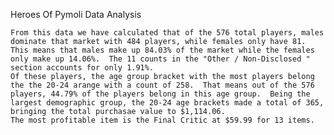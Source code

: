 Heroes Of Pymoli Data Analysis

    From this data we have calculated that of the 576 total players, males dominate that market with 484 players, while females only have 81.  This means that males make up 84.03% of the market while the females only make up 14.06%.  The 11 counts in the "Other / Non-Disclosed " section accounts for only 1.91%.
    Of these players, the age group bracket with the most players belong the the 20-24 arange with a count of 258.  That means out of the 576 players, 44.79% of the players belong in this age group.  Being the largest demographic group, the 20-24 age brackets made a total of 365, bringing the total purchasae value to $1,114.06.
    The most profitable item is the Final Critic at $59.99 for 13 items.